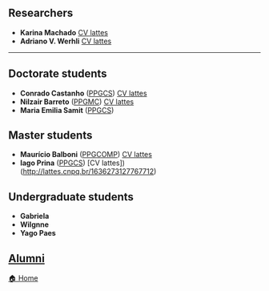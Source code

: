 ## Researchers
* **Karina Machado**    [CV lattes](http://lattes.cnpq.br/3528633359332021)
* **Adriano V. Werhli** [CV lattes](http://lattes.cnpq.br/4393367734853964)

---

## Doctorate students

* **Conrado Castanho**   ([PPGCS](https://ppgcs.furg.br/))  [CV lattes](http://lattes.cnpq.br/3796740395234406) 
* **Nilzair Barreto**   ([PPGMC](https://ppgmc.furg.br/))  [CV lattes](http://lattes.cnpq.br/4393367734853964) 
* **Maria Emilia Samit** ([PPGCS](https://ppgcs.furg.br/)) 

## Master students

* **Maurício Balboni**  ([PPGCOMP](http://www.ppgcomp.c3.furg.br/)) [CV lattes](http://lattes.cnpq.br/3609550361656485)
* **Iago Prina**  ([PPGCS](https://ppgcs.furg.br/)) [CV lattes])(http://lattes.cnpq.br/1636273127767712) 


## Undergraduate students
* **Gabriela** 
* **Wilgnne** 
* **Yago Paes** 

## [Alumni](alumni.md)



[🏠 Home](index.md)
